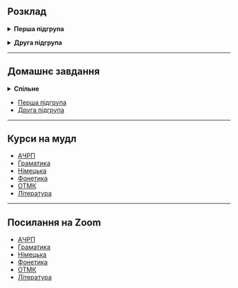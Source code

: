 <h2>Розклад</h2>

<details style="margin-bottom: 1em;">
    <summary><strong>Перша підгрупа</strong></summary>
    <img src="subgroup1/1schedule.jpg" alt="Розклад першої підгрупи">
</details>

<details style="margin-bottom: 1em;">
    <summary><strong>Друга підгрупа</strong></summary>
    <img src="subgroup2/2schedule.jpg" alt="Розклад другої підгрупи">
</details>

---

<h2>Домашнє завдання</h2>

<details style="margin-bottom: 1em;">
    <summary><strong>Спільне</strong></summary>
    <br> <strong>ОТМК</strong> <br>

    Зробити розбір діалогу з англійської книги (якщо ще не здано) <br>

    Пройти курс на <a href="http://krnu.org/mod/assign/view.php?id=21314">прометеус</a> <br> <br>

    <strong>Література</strong> <br>
    Виконати завдання в телеграмі в группі з куратором

</details>

  <ul>
    <li><a href="subgroup1">Перша підгрупа</a></li>
    <li><a href="subgroup2">Друга підгрупа</a></li>
  </ul>

---

<h2>Курси на мудл</h2>

<ul>
  <li><a href="http://krnu.org/course/view.php?id=1573">АЧРП</a></li>
  <li><a href="http://krnu.org/course/view.php?id=885">Граматика</a></li>
  <li><a href="http://krnu.org/course/view.php?id=1788">Німецька</a></li>
  <li><a href="http://krnu.org/course/view.php?id=44">Фонетика</a></li>
  <li><a href="http://krnu.org/course/view.php?id=796">ОТМК</a></li>
  <li><a href="http://krnu.org/course/view.php?id=1571">Література</a></li>
</ul>

---

<h2>Посилання на Zoom</h2>

<ul>
  <li><a href="http://krnu.org/mod/url/view.php?id=29123">АЧРП</a></li>
  <li><a href="http://krnu.org/mod/url/view.php?id=29200">Граматика</a></li>
  <li><a href="http://krnu.org/mod/url/view.php?id=29221">Німецька</a></li>
  <li><a href="http://krnu.org/mod/url/view.php?id=45463">Фонетика</a></li>
  <li><a href="http://krnu.org/mod/url/view.php?id=29313">ОТМК</a></li>
  <li><a href="http://krnu.org/mod/url/view.php?id=24220">Література</a></li>
</ul>

